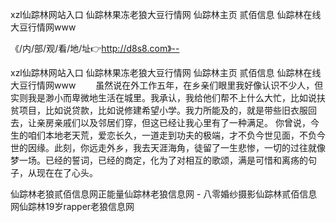xzl仙踪林网站入口
仙踪林果冻老狼大豆行情网
仙踪林主页 贰佰信息
仙踪林在线大豆行情网www


《/内/部/观/看/地/址👉http://d8s8.com》--

xzl仙踪林网站入口
仙踪林果冻老狼大豆行情网
仙踪林主页 贰佰信息
仙踪林在线大豆行情网www
　　虽然说在外工作五年，在乡亲们眼里我好像认识不少人，但实则我是渺小而卑微地生活在城里。我承认，我给他们帮不上什么大忙，比如说扶贫项目，比如说贷款，比如说修建希望小学。我力所能及的，就是带些旧衣服回去，让亲房亲戚们以及邻居们穿，但这已经让我心里有了一种满足。
你曾说，今生的咱们本地老天荒，爱恋长久，一道走到功夫的极端，才不负今世见面，不负今世的因缘。此刻，你远走外乡，我去天涯海角，徒留了一生悲惨，一切的过往就像梦一场。已经的誓词，已经的商定，化为了对相互的歌颂，满是可惜和离疡的句子，从现在在了心头。





仙踪林老狼贰佰信息网正能量仙踪林老狼信息网 - 八零婚纱摄影仙踪林贰佰信息网仙踪林19岁rapper老狼信息网
